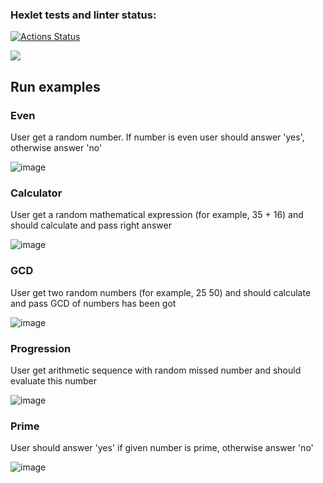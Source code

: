 ### Hexlet tests and linter status:
[![Actions Status](https://github.com/ankoz2000/java-project-61/workflows/hexlet-check/badge.svg)](https://github.com/ankoz2000/java-project-61/actions)

<a href="https://codeclimate.com/github/ankoz2000/java-project-61/maintainability"><img src="https://api.codeclimate.com/v1/badges/008bf32d6ed31473db26/maintainability" /></a>


## Run examples

### Even

User get a random number. If number is even user should answer 'yes', otherwise answer 'no'

![image](https://user-images.githubusercontent.com/52471156/203836629-11149e7e-e932-4d06-8904-adca78cbf96a.png)

### Calculator

User get a random mathematical expression (for example, 35 + 16) and should calculate and pass right answer

![image](https://user-images.githubusercontent.com/52471156/203847202-8c5a2c1f-c26d-4da4-a165-469fe35cf64d.png)

### GCD

User get two random numbers (for example, 25 50) and should calculate and pass GCD of numbers has been got

![image](https://user-images.githubusercontent.com/52471156/203854637-f7d9d02e-a0ac-4db3-b2e9-471d32754350.png)

### Progression

User get arithmetic sequence with random missed number and should evaluate this number

![image](https://user-images.githubusercontent.com/52471156/204112035-b4c82973-1db0-41d1-a897-3bf648bc6043.png)

### Prime

User should answer 'yes' if given number is prime, otherwise answer 'no'

![image](https://user-images.githubusercontent.com/52471156/204112422-8fbe2ba9-3cbf-423a-b260-0e1b2c3cb36f.png)
